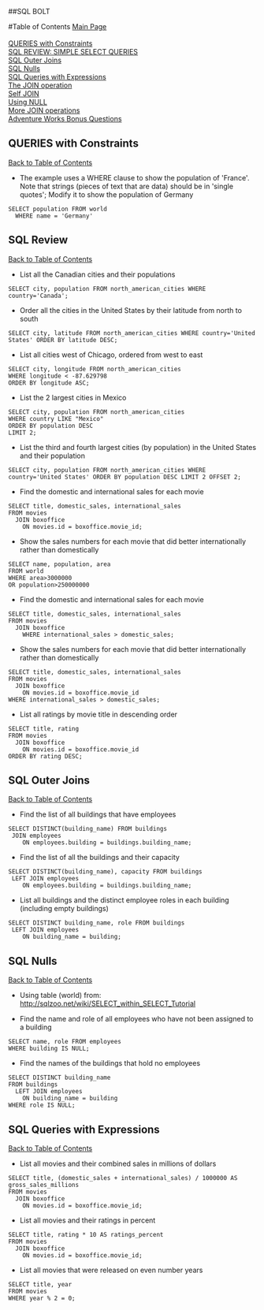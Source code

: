 ##SQL BOLT

#Table of Contents
[Main Page](https://github.com/lumodon/pastoral-rhea/blob/master/README.md)<br><br>
[QUERIES with Constraints](#queries-with-constraints)<br>
[SQL REVIEW: SIMPLE SELECT QUERIES](#sql-review)<br>
[SQL Outer Joins](#sql-outer-joins)<br>
[SQL Nulls](#sql-nulls)<br>
[SQL Queries with Expressions](#sql-queries-expressions)<br>
[The JOIN operation](#the-join-operation)<br>
[Self JOIN](#self-join)<br>
[Using NULL](#using-null)<br>
[More JOIN operations](#more-join-operations)<br>
[Adventure Works Bonus Questions](#adventure-works-bonus-questions)<br>

## QUERIES with Constraints
[Back to Table of Contents](#table-of-contents)

* The example uses a WHERE clause to show the population of 'France'. Note that strings (pieces of text that are data) should be in 'single quotes';
Modify it to show the population of Germany

```
SELECT population FROM world
  WHERE name = 'Germany'
```

## SQL Review
[Back to Table of Contents](#table-of-contents)
* List all the Canadian cities and their populations

```
SELECT city, population FROM north_american_cities WHERE country='Canada'; 
```

* Order all the cities in the United States by their latitude from north to south 

```
SELECT city, latitude FROM north_american_cities WHERE country='United States' ORDER BY latitude DESC; 
```

* List all cities west of Chicago, ordered from west to east

```
SELECT city, longitude FROM north_american_cities
WHERE longitude < -87.629798
ORDER BY longitude ASC;
```

* List the 2 largest cities in Mexico

```
SELECT city, population FROM north_american_cities
WHERE country LIKE "Mexico"
ORDER BY population DESC
LIMIT 2;
```

* List the third and fourth largest cities (by population) in the United States and their population 

```
SELECT city, population FROM north_american_cities WHERE country='United States' ORDER BY population DESC LIMIT 2 OFFSET 2;
```

* Find the domestic and international sales for each movie

```
SELECT title, domestic_sales, international_sales 
FROM movies
  JOIN boxoffice
    ON movies.id = boxoffice.movie_id;
```

* Show the sales numbers for each movie that did better internationally rather than domestically

```
SELECT name, population, area
FROM world
WHERE area>3000000
OR population>250000000 
```

* Find the domestic and international sales for each movie 

```
SELECT title, domestic_sales, international_sales 
FROM movies
  JOIN boxoffice
    WHERE international_sales > domestic_sales;
```

* Show the sales numbers for each movie that did better internationally rather than domestically

```
SELECT title, domestic_sales, international_sales
FROM movies
  JOIN boxoffice
    ON movies.id = boxoffice.movie_id
WHERE international_sales > domestic_sales;
```

* List all ratings by movie title in descending order

```
SELECT title, rating
FROM movies
  JOIN boxoffice
    ON movies.id = boxoffice.movie_id
ORDER BY rating DESC;
```


## SQL Outer Joins
[Back to Table of Contents](#table-of-contents)

* Find the list of all buildings that have employees

```
SELECT DISTINCT(building_name) FROM buildings
 JOIN employees 
    ON employees.building = buildings.building_name;
```

* Find the list of all the buildings and their capacity

```
SELECT DISTINCT(building_name), capacity FROM buildings
 LEFT JOIN employees 
    ON employees.building = buildings.building_name;
```

* List all buildings and the distinct employee roles in each building (including empty buildings)

```
SELECT DISTINCT building_name, role FROM buildings
 LEFT JOIN employees 
    ON building_name = building;
```


## SQL Nulls
[Back to Table of Contents](#table-of-contents)
* Using table (world) from: http://sqlzoo.net/wiki/SELECT_within_SELECT_Tutorial

* Find the name and role of all employees who have not been assigned to a building 

```
SELECT name, role FROM employees
WHERE building IS NULL;
```

* Find the names of the buildings that hold no employees 

```
SELECT DISTINCT building_name
FROM buildings 
  LEFT JOIN employees
    ON building_name = building
WHERE role IS NULL;
```

## SQL Queries with Expressions
[Back to Table of Contents](#table-of-contents)

* List all movies and their combined sales in millions of dollars 

```
SELECT title, (domestic_sales + international_sales) / 1000000 AS gross_sales_millions
FROM movies
  JOIN boxoffice
    ON movies.id = boxoffice.movie_id;
```

* List all movies and their ratings in percent

```
SELECT title, rating * 10 AS ratings_percent
FROM movies
  JOIN boxoffice
    ON movies.id = boxoffice.movie_id;
```

* List all movies that were released on even number years

```
SELECT title, year
FROM movies
WHERE year % 2 = 0;
```
